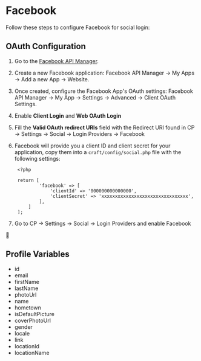 # Facebook

Follow these steps to configure Facebook for social login:

## OAuth Configuration

1. Go to the [Facebook API Manager](https://developers.facebook.com/apps).
1. Create a new Facebook application: Facebook API Manager → My Apps → Add a new App → Website.
1. Once created, configure the Facebook App's OAuth settings: Facebook API Manager → My App → Settings → Advanced → Client OAuth Settings.
1. Enable **Client Login** and **Web OAuth Login**
1. Fill the **Valid OAuth redirect URIs** field with the Redirect URI found in CP → Settings → Social → Login Providers → Facebook
2. Facebook will provide you a client ID and client secret for your application, copy them into a `craft/config/social.php` file with the following settings:
        
        <?php
        
        return [
                'facebook' => [
                    'clientId' => '000000000000000',
                    'clientSecret' => 'xxxxxxxxxxxxxxxxxxxxxxxxxxxxxxxx',
                ],
            ]
        ];

1. Go to CP → Settings → Social → Login Providers and enable Facebook

🎉

## Profile Variables

- id
- email
- firstName
- lastName
- photoUrl
- name
- hometown
- isDefaultPicture
- coverPhotoUrl
- gender
- locale
- link
- locationId
- locationName

